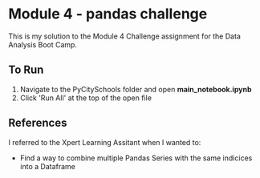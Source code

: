 # Module 4 - pandas challenge
This is my solution to the Module 4 Challenge assignment for the Data Analysis Boot Camp.

## To Run 
1. Navigate to the PyCitySchools folder and open **main_notebook.ipynb**
2. Click 'Run All' at the top of the open file

## References
I referred to the Xpert Learning Assitant when I wanted to:
* Find a way to combine multiple Pandas Series with the same indicices into a Dataframe
